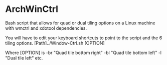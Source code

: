 # ArchWinCtrl
Bash script that allows for quad or dual tiling options on a Linux machine with wmctrl and xdotool dependencies.

You will have to edit your keyboard shortcuts to point to the script and the 6 tiling options. 
[Path]../Window-Ctrl.sh [OPTION]

Where [OPTION] is -br "Quad tile bottom right"
                  -bl "Quad tile bottom left"
                  -l  "Dual tile left"
                   etc.
